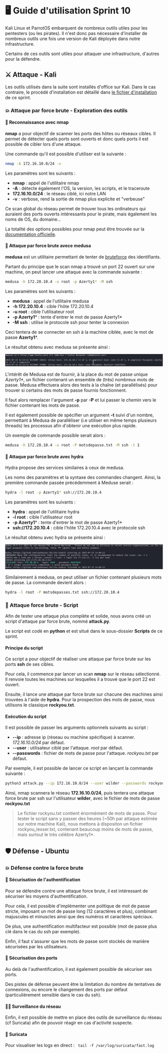 # 🖥️ Guide d'utilisation Sprint 10

Kali Linux et ParrotOS embarquent de nombreux outils utiles pour les pentesters (ou les pirates). Il n'est donc pas nécessaire d'installer de nombreux outils une fois une version de Kali déployée dans notre infrastructure.

Certains de ces outils sont utiles pour attaquer une infrastructure, d'autres pour la défendre.

## ⚔️ Attaque - Kali

Les outils utilisés dans la suite sont installés d'office sur Kali. Dans le cas contraire, le procédé d'installation est détaillé dans [le fichier d'installation](S10_INSTALL.md) de ce sprint.

### 💥 Attaque par force brute - Exploration des outils

#### 📍 Reconnaissance avec nmap

**nmap** a pour objectif de scanner les ports des hôtes ou réseaux cibles. Il permet de détecter quels ports sont ouverts et donc quels ports il est possible de cibler lors d'une attaque.

Une commande qu'il est possible d'utiliser est la suivante :

```bash
nmap -A 172.16.10.0/24 -v
```

Les paramètres sont les suivants :

* **nmap** : appel de l'utilitaire nmap
* **-A** : détecte également l'OS, la version, les scripts, et le traceroute
* **172.16.10.0/24** : le réseau ciblé, ici notre LAN
* **-v** : verbose, rend la sortie de nmap plus explicite et "verbeuse"

Ce scan global du réseau permet de trouver tous les ordinateurs qui auraient des ports ouverts intéressants pour le pirate, mais également les noms de OS, du domaine...

La totalité des options possibles pour nmap peut être trouvée sur la [documentation officielle](https://nmap.org/man/fr/index.html).

#### 👾 Attaque par force brute avece medusa

**medusa** est un utilitaire permettant de tenter de [bruteforce](https://fr.wikipedia.org/wiki/Attaque_par_force_brute) des identifiants.

Partant du principe que le scan nmap a trouvé un port 22 ouvert sur une machine, on peut lancer une attaque avec la commande suivante :

```bash
medusa -h 172.20.10.4 -u root -p Azerty1* -M ssh
```

Les paramètres sont les suivants :

* **medusa** : appel de l'utilitaire medusa
* **-h 172.20.10.4** : cible l'hôte 172.20.10.4
* **-u root** : cible l'utilisateur root
* **-p Azerty1*** : tente d'entrer le mot de passe Azerty1*
* **-M ssh** : utilise le protocole ssh pour tenter la connexion

Ceci tentera de se connecter en ssh à la machine ciblée, avec le mot de passe **Azerty1***.

Le résultat obtenu avec medusa se présente ainsi :

![Résultats medusa](Ressources/medusa_result.png)

L'intérêt de Medusa est de fournir, à la place du mot de passe unique _Azerty1*_, un fichier contenant un ensemble de (très) nombreux mots de passe. Medusa effectuera alors des tests à la chaîne (et parallélisés) pour trouver si certains des mots de passe fournis fonctionnent. 

Il faut alors remplacer l'argument **-p** par **-P** et lui passer le chemin vers le fichier contenant les mots de passe. 

Il est également possible de spécifier un argument **-t** suivi d'un nombre, permettant à Medusa de paralléliser (i.e utiliser en même temps plusieurs threads) les processus afin d'obtenir une exécution plus rapide.

Un exemple de commande possible serait alors :

```bash
medusa -h 172.20.10.4 -u root -P motsdepasse.txt -M ssh -t 1
```

#### 🐍 Attaque par force brute avec hydra

Hydra propose des services similaires à ceux de medusa. 

Les noms des paramètres et la syntaxe des commandes changent. Ainsi, la première commande passée précédemment à Meduse serait :

```bash
hydra -l root -p Azerty1* ssh://172.20.10.4
```

Les paramètres sont les suivants :

* **hydra** : appel de l'utilitaire hydra
* **-l root** : cible l'utilisateur root
* **-p Azerty1*** : tente d'entrer le mot de passe Azerty1*
* **ssh://172.20.10.4** : cible l'hôte 172.20.10.4 avec le protocole ssh

Le résultat obtenu avec hydra se présente ainsi :

![Résultats hydra](Ressources/hydra_result.png)

Similairement à medusa, on peut utiliser un fichier contenant plusieurs mots de passe. La commande devient alors :

```bash
hydra -l root -P motsdepasses.txt ssh://172.20.10.4
```

### 📜 Attaque force brute - Script

Afin de tester une attaque plus complète et solide, nous avons créé un script d'attaque par force brute, nommé **attack.py**.

Le script  est codé en **python** et est situé dans le sous-dossier **Scripts** de ce sprint. 

#### Principe du script

Ce script a pour objectif de réaliser une attaque par force brute sur les ports **ssh** de ses cibles.

Pour cela, il commence par lancer un scan **nmap** sur le réseau sélectionné. Il renvoie toutes les machines sur lesquelles il a trouvé que le port 22 est ouvert.

Ensuite, il lance une attaque par force brute sur chacune des machines ainsi trouvées à l'aide de **hydra**. Pour la prospection des mots de passe, nous utilisons le classique **rockyou.txt**.

#### Exécution du script

Il est possible de passer les arguments optionnels suivants au script :

* **--ip** : adresse ip (réseau ou machine spécifique) à scanner. _172.16.10.0/24_ par défaut.
* **--user** : utilisateur ciblé par l'attaque. _root_ par défaut.
* **--passwords** : fichier de mots de passe pour l'attaque. _rockyou.txt_ par défaut.

Par exemple, il est possible de lancer ce script en lançant la commande suivante :

```bash
python3 attack.py --ip 172.16.10.0/24 --user wilder --passwords rockyou.txt
```

Ainsi, nmap scannera le réseau **172.16.10.0/24**, puis tentera une attaque force brute par ssh sur l'utilisateur **wilder**, avec le fichier de mots de passe **rockyou.txt**

> Le fichier rockyou.txt contient énormément de mots de passe. Pour tester le script sans y passer des heures (~50h par attaque estimée sur notre machine Kali), nous mettons à dispositon un fichier rockyou_lesser.txt, contenant beaucoup moins de mots de passe, mais surtout le très célèbre Azerty1*. 

## 🛡️ Défense - Ubuntu

### 💥 Défense contre la force brute

#### 🔑 Sécurisation de l'authentification

Pour se défendre contre une attaque force brute, il est intéressant de sécuriser les moyens d'authentification.

Pour cela, il est possible d'implémenter une politique de mot de passe stricte, imposant un mot de passe long (12 caractères et plus), combinant majuscules et minuscles ainsi que des numéros et caractères spéciaux.

De plus, une authentification multifacteur est possible (mot de passe plus clé dans le cas du ssh par exemple).

Enfin, il faut s'assurer que les mots de passe sont stockés de manière sécurisées par les utilisateurs.

#### 🔌 Sécurisation des ports

Au delà de l'authentification, il est également possible de sécuriser ses ports.

Des pistes de défense peuvent être la limitation du nombre de tentatives de connexions, ou encore le changement des ports par défaut (particulièrement sensible dans le cas du ssh).

#### 🕵🏼 Surveillance du réseau

Enfin, il est possible de mettre en place des outils de surveillance du réseau (cf Suricata) afin de pouvoir réagir en cas d'activité suspecte.

#### 🦦 Suricata 

Pour visualiser les logs en direct  : ` tail -f /var/log/suricata/fast.log`
